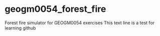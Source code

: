 # geogm0054_forest_fire
Forest fire simulator for GEOGM0054 exercises
This text line is a test for learning github
